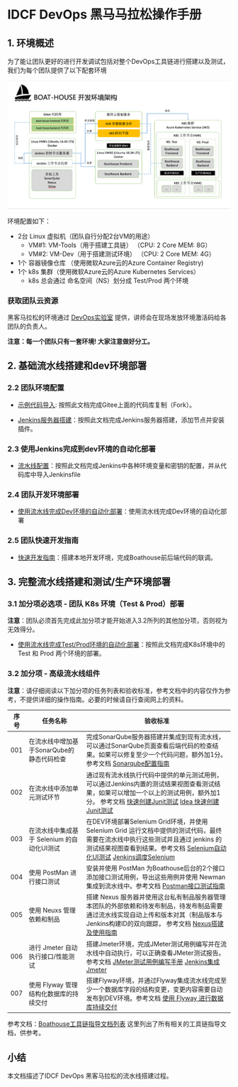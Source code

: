 # IDCF DevOps 黑马马拉松操作手册

## 1. 环境概述

为了能让团队更好的进行开发调试包括对整个DevOps工具链进行搭建以及测试，我们为每个团队提供了以下配套环境

![Boathouse Environment](images/boathouse-env-architecture.png)

环境配置如下：

- 2台 Linux 虚拟机（团队自行分配2台VM的用途）
  - VM#1: VM-Tools（用于搭建工具链） （CPU: 2 Core MEM: 8G）
  - VM#2: VM-Dev（用于搭建测试环境） （CPU: 2 Core MEM: 4G）
- 1个 容器镜像仓库 （使用微软Azure云的Azure Container Registry)
- 1个 k8s 集群（使用微软Azure云的Azure Kubernetes Services）
  - k8s 总会通过 命名空间（NS）划分成 Test/Prod 两个环境

### 获取团队云资源

黑客马拉松的环境通过 [DevOps实验室](https://labs.devcloudx.com) 提供，讲师会在现场发放环境激活码给各团队的负责人。

**注意：每一个团队只有一套环境! 大家注意做好分工。**

## 2. 基础流水线搭建和dev环境部署

### 2.2 团队环境配置

- [示例代码导入](version-control-config.md): 按照此文档完成Gitee上面的代码库复制（Fork）。

- [Jenkins服务器搭建](team-env-config.md)：按照此文档完成Jenkins服务器搭建，添加节点并安装插件。

### 2.3 使用Jenkins完成到dev环境的自动化部署

- [流水线配置](team-pipeline-config.md)：按照此文档完成Jenkins中各种环境变量和密钥的配置，并从代码库中导入Jenkinsfile

### 2.4 团队开发环境部署

- [使用流水线完成Dev环境的自动化部署](team-dev-env-deploy.md)：使用流水线完成Dev环境的自动化部署

### 2.5 团队快速开发指南

- [快速开发指南](dev-guide.md)：搭建本地开发环境，完成Boathouse前后端代码的联调。

## 3. 完整流水线搭建和测试/生产环境部署

### 3.1 加分项必选项 - 团队 K8s 环境（Test & Prod）部署

**注意**：团队必须首先完成此加分项才能开始进入3.2所列的其他加分项，否则视为无效得分。

- [使用流水线完成Test/Prod环境的自动化部署](team-k8s-env-config.md)：按照此文档完成K8s环境中的 Test 和 Prod 两个环境的部署。

### 3.2 加分项 - 高级流水线组件

**注意**：请仔细阅读以下加分项的任务列表和验收标准，参考文档中的内容仅作为参考，不提供详细的操作指南。必要的时候请自行查阅网上的资料。

| 序号 | 任务名称 | 验收标准  |
| ------------ | --------- | --------- |
| 001 | 在流水线中增加基于SonarQube的静态代码检查 | 完成SonarQube服务器搭建并集成到现有流水线，可以通过SonarQube页面查看后端代码的检查结果。如果可以修复至少一个代码问题，额外加1分。 参考文档 [Sonarqube配置指南](../../quick-start/guide/sonarqube/Readme.md) |
| 002 | 在流水线中添加单元测试环节 | 通过现有流水线执行代码中提供的单元测试用例，可以通过Jenkins内置的测试结果视图查看测试结果，如果可以增加一个以上的测试用例，额外加1分。 参考文档 [快速创建Junit测试](../..//quick-start/guide/junit-testing/Readme.md) [Idea 快速创建Junit测试](docs/quick-start/guide/junit-testing/Readme.md) |
| 003 | 在流水线中集成基于 Selenium 的自动化UI测试 | 在DEV环境部署Selenium Grid环境，并使用 Selenium Grid 运行文档中提供的测试代码，最终需要在流水线中执行这些测试并且通过 jenkins 的测试结果视图查看到结果。参考文档 [Selenium自动化UI测试](docs/quick-start/guide/selenium-ui-testing/Readme.md) [Jenkins调度Selenium](docs/quick-start/guide/selenium-for-jenkins/Readme.md) |
| 004 | 使用 PostMan 进行接口测试 | 安装并使用 PostMan 为Boathouse后台的2个接口添加接口测试用例，导出这些用例并使用 Newman 集成到流水线中。参考文档 [Postman接口测试指南](docs/quick-start/guide/postman-api-testing/Readme.md)   |
| 005 | 使用 Neuxs 管理依赖和制品  | 搭建 Nexus 服务器并使用这台私有制品服务器管理本团队的外部依赖和待发布制品，待发布制品需要通过流水线实现自动上传和版本对其（制品版本与Jenkins构建ID的双向跟踪， 参考文档 [Nexus搭建及使用指南](docs/quick-start/guide/nexus/readme.md) |
| 006 | 进行 Jmeter 自动执行接口/性能测试 | 搭建Jmeter环境，完成JMeter测试用例编写并在流水线中自动执行，可以正确查看JMeter测试报告。参考文档 [JMeter测试用例编写手册](docs/quick-start/guide/jmeter-testing/Readme.md) [Jenkins集成Jmeter](docs/quick-start/guide/jmeter-testing/jmeter-for-jenkins.md) |
| 007 | 使用 Flyway 管理结构化数据库的持续交付 | 搭建Flyway环境，并通过Flyway集成流水线完成至少一个数据库字段的结构变更，变更内容需要自动发布到DEV环境。参考文档 [使用 Flyway 进行数据库持续交付](docs/quick-start/guide/java-flyway-db-pipeline/Readme.md) |

参考文档：[Boathouse工具链指导文档列表](../../../README.md?id=工具指导文档) 这里列出了所有相关的工具链指导文档，供参考。

## 小结

本文档描述了IDCF DevOps 黑客马拉松的流水线搭建过程。
